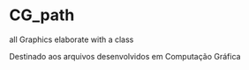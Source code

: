 # CG_path 
all Graphics elaborate with a class

Destinado aos arquivos desenvolvidos em Computação Gráfica
